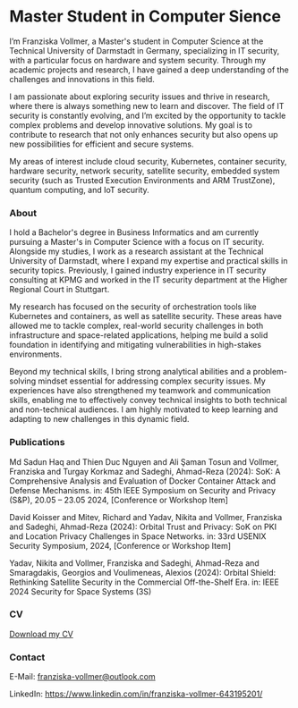 # Master Student in Computer Sience

I’m Franziska Vollmer, a Master's student in Computer Science at the Technical University of Darmstadt in Germany, specializing in IT security, with a particular focus on hardware and system security. Through my academic projects and research, I have gained a deep understanding of the challenges and innovations in this field.

I am passionate about exploring security issues and thrive in research, where there is always something new to learn and discover. The field of IT security is constantly evolving, and I’m excited by the opportunity to tackle complex problems and develop innovative solutions. My goal is to contribute to research that not only enhances security but also opens up new possibilities for efficient and secure systems.

My areas of interest include cloud security, Kubernetes, container security, hardware security, network security, satellite security, embedded system security (such as Trusted Execution Environments and ARM TrustZone), quantum computing, and IoT security.

### About 
I hold a Bachelor's degree in Business Informatics and am currently pursuing a Master's in Computer Science with a focus on IT security. Alongside my studies, I work as a research assistant at the Technical University of Darmstadt, where I expand my expertise and practical skills in security topics. Previously, I gained industry experience in IT security consulting at KPMG and worked in the IT security department at the Higher Regional Court in Stuttgart.

My research has focused on the security of orchestration tools like Kubernetes and containers, as well as satellite security. These areas have allowed me to tackle complex, real-world security challenges in both infrastructure and space-related applications, helping me build a solid foundation in identifying and mitigating vulnerabilities in high-stakes environments.

Beyond my technical skills, I bring strong analytical abilities and a problem-solving mindset essential for addressing complex security issues. My experiences have also strengthened my teamwork and communication skills, enabling me to effectively convey technical insights to both technical and non-technical audiences. I am highly motivated to keep learning and adapting to new challenges in this dynamic field.

### Publications
Md Sadun Haq and Thien Duc Nguyen and Ali Şaman Tosun and Vollmer, Franziska and Turgay Korkmaz and Sadeghi, Ahmad-Reza (2024):
SoK: A Comprehensive Analysis and Evaluation of Docker Container Attack and Defense Mechanisms.
in: 45th IEEE Symposium on Security and Privacy (S&P), 20.05 – 23.05 2024, [Conference or Workshop Item]

David Koisser and Mitev, Richard and Yadav, Nikita and Vollmer, Franziska and Sadeghi, Ahmad-Reza (2024):
Orbital Trust and Privacy: SoK on PKI and Location Privacy Challenges in Space Networks.
in: 33rd USENIX Security Symposium, 2024, [Conference or Workshop Item]

Yadav, Nikita and Vollmer, Franziska and Sadeghi, Ahmad-Reza and Smaragdakis, Georgios and Voulimeneas, Alexios (2024):
Orbital Shield: Rethinking Satellite Security in the Commercial Off-the-Shelf Era.
in: IEEE 2024 Security for Space Systems (3S)

### CV
[Download my CV](https://franziska-vollmer.github.io/assets/css/FranziskaVollmer-1.pdf)


### Contact
E-Mail: franziska-vollmer@outlook.com

LinkedIn: https://www.linkedin.com/in/franziska-vollmer-643195201/

